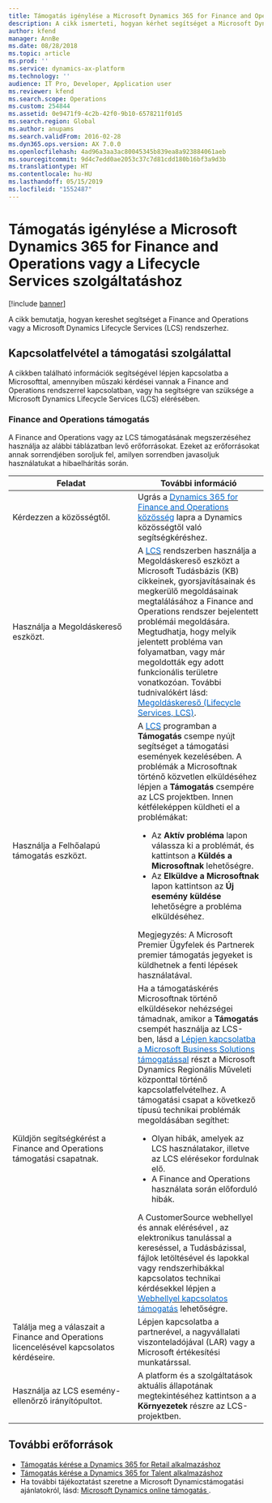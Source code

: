 ```yaml
---
title: Támogatás igénylése a Microsoft Dynamics 365 for Finance and Operations vagy a Lifecycle Services szolgáltatáshoz
description: A cikk ismerteti, hogyan kérhet segítséget a Microsoft Dynamics 365 for Finance and Operations vagy Microsoft Dynamics Lifecycle Services (LCS) alkalmazásokkal kapcsolatban.
author: kfend
manager: AnnBe
ms.date: 08/28/2018
ms.topic: article
ms.prod: ''
ms.service: dynamics-ax-platform
ms.technology: ''
audience: IT Pro, Developer, Application user
ms.reviewer: kfend
ms.search.scope: Operations
ms.custom: 254844
ms.assetid: 0e9471f9-4c2b-42f0-9b10-6578211f01d5
ms.search.region: Global
ms.author: anupams
ms.search.validFrom: 2016-02-28
ms.dyn365.ops.version: AX 7.0.0
ms.openlocfilehash: 4ad96a3aa3ac80045345b839ea8a923884061aeb
ms.sourcegitcommit: 9d4c7edd0ae2053c37c7d81cdd180b16bf3a9d3b
ms.translationtype: HT
ms.contentlocale: hu-HU
ms.lasthandoff: 05/15/2019
ms.locfileid: "1552487"
---
```

# <a name="get-support-for-finance-and-operations-or-lifecycle-services-lcs"></a>Támogatás igénylése a Microsoft Dynamics 365 for Finance and Operations vagy a Lifecycle Services szolgáltatáshoz

[!include [banner](../includes/banner.md)]

A cikk bemutatja, hogyan kereshet segítséget a Finance and Operations vagy a Microsoft Dynamics Lifecycle Services (LCS) rendszerhez. 

## <a name="contact-support"></a>Kapcsolatfelvétel a támogatási szolgálattal

A cikkben található információk segítségével lépjen kapcsolatba a Microsofttal, amennyiben műszaki kérdései vannak a Finance and Operations rendszerrel kapcsolatban, vagy ha segítségre van szüksége a Microsoft Dynamics Lifecycle Services (LCS) elérésében.

### <a name="finance-and-operations-support"></a>Finance and Operations támogatás

A Finance and Operations vagy az LCS támogatásának megszerzéséhez használja az alábbi táblázatban levő erőforrásokat. Ezeket az erőforrásokat annak sorrendjében soroljuk fel, amilyen sorrendben javasoljuk használatukat a hibaelhárítás során.

<table>
<colgroup>
<col width="33%" />
<col width="33%" />
</colgroup>
<thead>
<tr class="header">
<th>Feladat</th>
<th>További információ</th>
</tr>
</thead>
<tbody>
<tr class="odd">
<td>Kérdezzen a közösségtől.</td>
<td>Ugrás a <a href="https://go.microsoft.com/fwlink/?linkid=2013438"><span style="color: #0066cc;">Dynamics 365 for Finance and Operations közösség</span></a> lapra a Dynamics közösségtől való segítségkéréshez.</td>
</tr>
<tr class="even">
<td>Használja a Megoldáskereső eszközt.</td>
<td>A <a href="https://lcs.dynamics.com/"><span style="color: #0066cc;">LCS</span></a> rendszerben használja a Megoldáskereső eszközt a Microsoft Tudásbázis (KB) cikkeinek, gyorsjavításainak és megkerülő megoldásainak megtalálásához a Finance and Operations rendszer bejelentett problémái megoldására. Megtudhatja, hogy melyik jelentett probléma van folyamatban, vagy már megoldották egy adott funkcionális területre vonatkozóan. További tudnivalókért lásd: <a href="issue-search-lcs.md"><span style="color: #0066cc;">Megoldáskereső (Lifecycle Services, LCS)</span></a>.</td>
</tr>
<tr class="odd">
<td>Használja a Felhőalapú támogatás eszközt.</td>
<td>A <a href="https://lcs.dynamics.com/"><span style="color: #0066cc;">LCS</span></a> programban a <strong>Támogatás</strong> csempe nyújt segítséget a támogatási események kezelésében. A problémák a Microsoftnak történő közvetlen elküldéséhez lépjen a <strong>Támogatás</strong> csempére az LCS projektben. Innen kétféleképpen küldheti el a problémákat:
<ul>
<li>Az <strong>Aktív probléma</strong> lapon válassza ki a problémát, és kattintson a <strong>Küldés a Microsoftnak</strong> lehetőségre.</li>
<li>Az <strong>Elküldve a Microsoftnak</strong> lapon kattintson az <strong>Új esemény küldése</strong> lehetőségre a probléma elküldéséhez.</li>
</ul>
Megjegyzés: A Microsoft Premier Ügyfelek és Partnerek premier támogatás jegyeket is küldhetnek a fenti lépések használatával.</td>
</tr>
<tr class="even">
<td>Küldjön segítségkérést a Finance and Operations támogatási csapatnak.</td>
<td>Ha a támogatáskérés Microsoftnak történő elküldésekor nehézségei támadnak, amikor a <strong>Támogatás</strong> csempét használja az LCS-ben, lásd a <a href="https://mbs.microsoft.com/customersource/northamerica/ax/support/support-news/global_support_contacts_eng"><span style="color: #0066cc;">Lépjen kapcsolatba a Microsoft Business Solutions támogatással</span></a> részt a Microsoft Dynamics Regionális Műveleti központtal történő kapcsolatfelvételhez. A támogatási csapat a következő típusú technikai problémák megoldásában segíthet:
<ul>
<li>Olyan hibák, amelyek az LCS használatakor, illetve az LCS elérésekor fordulnak elő.</li>
<li>A Finance and Operations használata során előforduló hibák.</li>
</ul>
A CustomerSource webhellyel és annak elérésével , az elektronikus tanulással a kereséssel, a Tudásbázissal, fájlok letöltésével és lapokkal vagy rendszerhibákkal kapcsolatos technikai kérdésekkel lépjen a <a href="https://mbs2.microsoft.com/members/VoiceSupport/VoiceSupportInternal.aspx"><span style="color: #0066cc;">Webhellyel kapcsolatos támogatás</span></a> lehetőségre.</td>
</tr>
<tr class="odd">
<td>Találja meg a válaszait a Finance and Operations licencelésével kapcsolatos kérdéseire.</td>
<td>Lépjen kapcsolatba a partnerével, a nagyvállalati viszonteladójával (LAR) vagy a Microsoft értékesítési munkatárssal.</td>
</tr>
<tr class="even">
<td>Használja az LCS esemény-ellenőrző irányítópultot.</td>
<td>A platform és a szolgáltatások aktuális állapotának megtekintéséhez kattintson a a <strong>Környezetek</strong> részre az LCS-projektben.</td>
</tr>
</tbody>
</table>


## <a name="additional-resources"></a>További erőforrások
- [Támogatás kérése a Dynamics 365 for Retail alkalmazáshoz](../../retail/retail-support.md)
- [Támogatás kérése a Dynamics 365 for Talent alkalmazáshoz](../../talent/talent-support.md)
- Ha további tájékoztatást szeretne a Microsoft Dynamicstámogatási ajánlatokról, lásd: [Microsoft Dynamics online támogatás ](https://www.microsoft.com/en-us/dynamics/dynamics-online-support.aspx).

